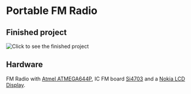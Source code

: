 Portable FM Radio
====================

Finished project
------------

![Click to see the finished project](https://raw.github.com/martinmarinov/AATMEGA644PandSi4703/master/finished_device.jpg "Finished project")


Hardware
------------

FM Radio with [Atmel ATMEGA644P](http://www.atmel.com/devices/atmega644p.aspx), IC FM board [Si4703](https://www.sparkfun.com/products/10663) and a [Nokia LCD Display](https://www.sparkfun.com/products/10168).
